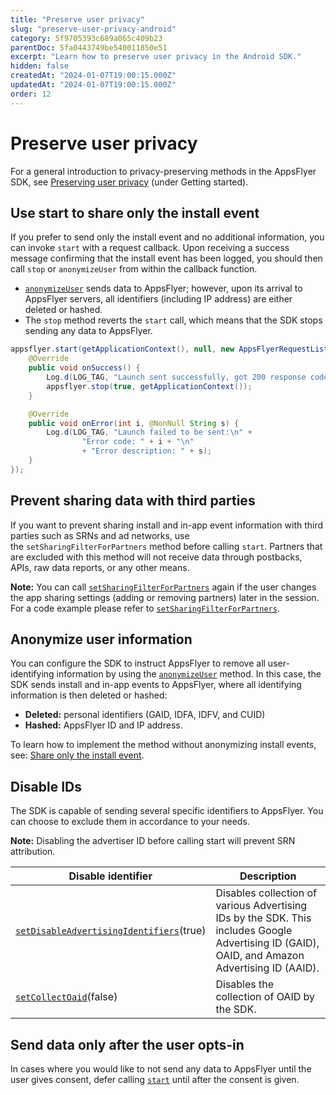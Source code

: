 ```yaml
---
title: "Preserve user privacy"
slug: "preserve-user-privacy-android"
category: 5f9705393c689a065c409b23
parentDoc: 5fa0443749be540011850e51
excerpt: "Learn how to preserve user privacy in the Android SDK."
hidden: false
createdAt: "2024-01-07T19:00:15.000Z"
updatedAt: "2024-01-07T19:00:15.000Z"
order: 12
---
```


# Preserve user privacy

For a general introduction to privacy-preserving methods in the AppsFlyer SDK, see [Preserving user privacy](https://dev.appsflyer.com/hc/docs/preserve-user-privacy-1) (under Getting started).

## Use start to share only the install event

If you prefer to send only the install event and no additional information, you can invoke `start` with a request callback. Upon receiving a success message confirming that the install event has been logged, you should then call `stop` or `anonymizeUser` from within the callback function.

- [`anonymizeUser`](https://dev.appsflyer.com/hc/docs/android-sdk-reference-appsflyerlib#anonymizeuser) sends data to AppsFlyer; however, upon its arrival to AppsFlyer servers, all identifiers (including IP address) are either deleted or hashed.
- The `stop` method reverts the `start` call, which means that the SDK stops sending any data to AppsFlyer.

```java
appsflyer.start(getApplicationContext(), null, new AppsFlyerRequestListener() {
    @Override
    public void onSuccess() {
        Log.d(LOG_TAG, "Launch sent successfully, got 200 response code from server");
        appsflyer.stop(true, getApplicationContext());
    }

    @Override
    public void onError(int i, @NonNull String s) {
        Log.d(LOG_TAG, "Launch failed to be sent:\n" +
                "Error code: " + i + "\n"
                + "Error description: " + s);
    }
});
```

## Prevent sharing data with third parties

If you want to prevent sharing install and in-app event information with third parties such as SRNs and ad networks, use the `setSharingFilterForPartners` method before calling `start`. Partners that are excluded with this method will not receive data through postbacks, APIs, raw data reports, or any other means.  

**Note:** You can call [`setSharingFilterForPartners`](https://dev.appsflyer.com/hc/docs/android-sdk-reference-appsflyerlib#setsharingfilterforpartners) again if the user changes the app sharing settings (adding or removing partners) later in the session.  
For a code example please refer to [`setSharingFilterForPartners`](https://dev.appsflyer.com/hc/docs/android-sdk-reference-appsflyerlib#setsharingfilterforpartners).

## Anonymize user information

You can configure the SDK to instruct AppsFlyer to remove all user-identifying information by using the [`anonymizeUser`](https://dev.appsflyer.com/hc/docs/android-sdk-reference-appsflyerlib#anonymizeuser) method. In this case, the SDK sends install and in-app events to AppsFlyer, where all identifying information is then deleted or hashed:

- **Deleted:** personal identifiers (GAID, IDFA, IDFV, and CUID)
- **Hashed:** AppsFlyer ID and IP address.

To learn how to implement the method without anonymizing install events, see: [Share only the install event](#use-start-to-share-only-the-install-event).

## Disable IDs

The SDK is capable of sending several specific identifiers to AppsFlyer. You can choose to exclude them in accordance to your needs. 

**Note:** Disabling the advertiser ID before calling start will prevent SRN attribution.

| Disable identifier                                                                                                                                | Description                                                                                                                                    |
| ------------------------------------------------------------------------------------------------------------------------------------------------- | ---------------------------------------------------------------------------------------------------------------------------------------------- |
| [`setDisableAdvertisingIdentifiers`](https://dev.appsflyer.com/hc/docs/android-sdk-reference-appsflyerlib#setdisableadvertisingidentifiers)(true) | Disables collection of various Advertising IDs by the SDK. This includes Google Advertising ID (GAID), OAID, and Amazon Advertising ID (AAID). |
| [`setCollectOaid`](https://dev.appsflyer.com/hc/docs/android-sdk-reference-appsflyerlib#setcollectoaid)(false)                                    | Disables the collection of OAID by the SDK.                                                                                                    |

## Send data only after the user opts-in

In cases where you would like to not send any data to AppsFlyer until the user gives consent, defer calling [`start`](https://dev.appsflyer.com/hc/docs/android-sdk-reference-appsflyerlib#start) until after the consent is given.